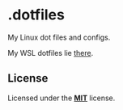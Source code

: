 # .dotfiles

My Linux dot files and configs.

My WSL dotfiles lie [there](https://github.com/dakyskye/wsl-dotfiles).

## License

Licensed under the [**MIT**](https://choosealicense.com/licenses/mit/) license.
